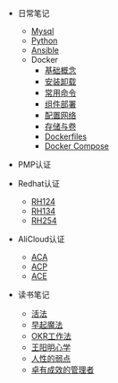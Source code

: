 * 日常笔记

	* [Mysql](mysql/mysql.md)
	* [Python](python/python.md)
	* [Ansible](ansible/ansible.md)
	* Docker
		* [基础概念](docker/basic.md)
		* [安装卸载](docker/installation.md)
		* [常用命令](docker/command.md)
		* [组件部署](docker/comp.md)
		* [配置网络](docker/network.md)
		* [存储与卷](docker/volume.md)
		* [Dockerfiles](docker/dockerfile.md)
		* [Docker Compose](docker/compose.md)

* PMP认证

* Redhat认证

	* [RH124](redhat/rh124.md)
	* [RH134](redhat/rh134.md)
	* [RH254](redhat/rh254.md)

* AliCloud认证

	* [ACA](alicloud/aca.md)
	* [ACP](alicloud/acp.md)
	* [ACE](alicloud/ace.md)

* 读书笔记

	* [活法](book/huofa.md)
	* [早起魔法](book/zaoqimofa.md)
	* [OKR工作法](book/okr.md)
	* [王阳明心学](book/xinxue.md)
	* [人性的弱点](book/renxingderuodian.md)
	* [卓有成效的管理者](book/manager.md)
